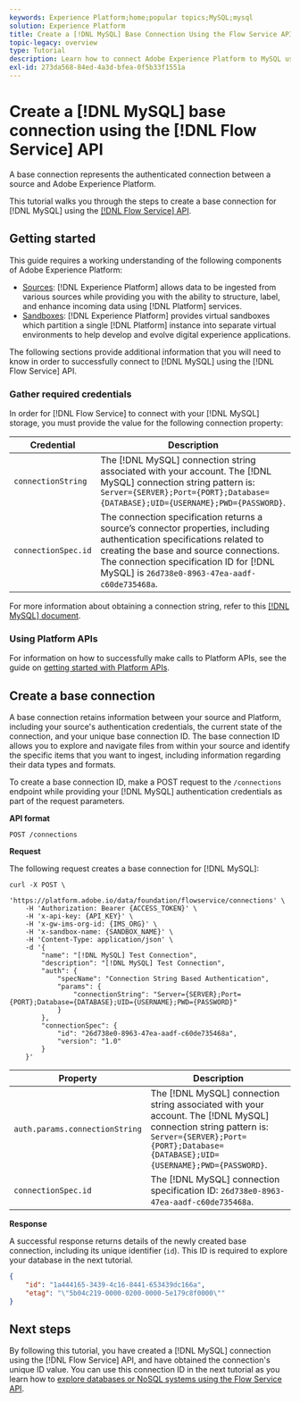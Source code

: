 ```yaml
---
keywords: Experience Platform;home;popular topics;MySQL;mysql
solution: Experience Platform
title: Create a [!DNL MySQL] Base Connection Using the Flow Service API
topic-legacy: overview
type: Tutorial
description: Learn how to connect Adobe Experience Platform to MySQL using the Flow Service API.
exl-id: 273da568-84ed-4a3d-bfea-0f5b33f1551a
---
```

# Create a [!DNL MySQL] base connection using the [!DNL Flow Service] API

A base connection represents the authenticated connection between a source and Adobe Experience Platform.

This tutorial walks you through the steps to create a base connection for [!DNL MySQL] using the [[!DNL Flow Service] API](https://www.adobe.io/apis/experienceplatform/home/api-reference.html#!acpdr/swagger-specs/flow-service.yaml).

## Getting started

This guide requires a working understanding of the following components of Adobe Experience Platform:

* [Sources](../../../../home.md): [!DNL Experience Platform] allows data to be ingested from various sources while providing you with the ability to structure, label, and enhance incoming data using [!DNL Platform] services.
* [Sandboxes](../../../../../sandboxes/home.md): [!DNL Experience Platform] provides virtual sandboxes which partition a single [!DNL Platform] instance into separate virtual environments to help develop and evolve digital experience applications.

The following sections provide additional information that you will need to know in order to successfully connect to [!DNL MySQL] using the [!DNL Flow Service] API.

### Gather required credentials

In order for [!DNL Flow Service] to connect with your [!DNL MySQL] storage, you must provide the value for the following connection property:

| Credential | Description |
| ---------- | ----------- |
| `connectionString` | The [!DNL MySQL] connection string associated with your account. The [!DNL MySQL] connection string pattern is: `Server={SERVER};Port={PORT};Database={DATABASE};UID={USERNAME};PWD={PASSWORD}`. |
| `connectionSpec.id` | The connection specification returns a source’s connector properties, including authentication specifications related to creating the base and source connections. The connection specification ID for [!DNL MySQL] is `26d738e0-8963-47ea-aadf-c60de735468a`. |

For more information about obtaining a connection string, refer to this [[!DNL MySQL] document](https://dev.mysql.com/doc/connector-net/en/connector-net-connections-string.html).

### Using Platform APIs

For information on how to successfully make calls to Platform APIs, see the guide on [getting started with Platform APIs](../../../../../landing/api-guide.md).

## Create a base connection

A base connection retains information between your source and Platform, including your source's authentication credentials, the current state of the connection, and your unique base connection ID. The base connection ID allows you to explore and navigate files from within your source and identify the specific items that you want to ingest, including information regarding their data types and formats.

To create a base connection ID, make a POST request to the `/connections` endpoint while providing your [!DNL MySQL] authentication credentials as part of the request parameters.

**API format**

```https
POST /connections
```

**Request**

The following request creates a base connection for [!DNL MySQL]:

```shell
curl -X POST \
    'https://platform.adobe.io/data/foundation/flowservice/connections' \
    -H 'Authorization: Bearer {ACCESS_TOKEN}' \
    -H 'x-api-key: {API_KEY}' \
    -H 'x-gw-ims-org-id: {IMS_ORG}' \
    -H 'x-sandbox-name: {SANDBOX_NAME}' \
    -H 'Content-Type: application/json' \
    -d '{
        "name": "[!DNL MySQL] Test Connection",
        "description": "[!DNL MySQL] Test Connection",
        "auth": {
            "specName": "Connection String Based Authentication",
            "params": {
                "connectionString": "Server={SERVER};Port={PORT};Database={DATABASE};UID={USERNAME};PWD={PASSWORD}"
            }
        },
        "connectionSpec": {
            "id": "26d738e0-8963-47ea-aadf-c60de735468a",
            "version": "1.0"
        }
    }'
```

| Property | Description |
| --------- | ----------- |
| `auth.params.connectionString` | The [!DNL MySQL] connection string associated with your account. The [!DNL MySQL] connection string pattern is: `Server={SERVER};Port={PORT};Database={DATABASE};UID={USERNAME};PWD={PASSWORD}`. |
| `connectionSpec.id` | The [!DNL MySQL] connection specification ID: `26d738e0-8963-47ea-aadf-c60de735468a`. |

**Response**

A successful response returns details of the newly created base connection, including its unique identifier (`id`). This ID is required to explore your database in the next tutorial.

```json
{
    "id": "1a444165-3439-4c16-8441-653439dc166a",
    "etag": "\"5b04c219-0000-0200-0000-5e179c8f0000\""
}
```

## Next steps

By following this tutorial, you have created a [!DNL MySQL] connection using the [!DNL Flow Service] API, and have obtained the connection's unique ID value. You can use this connection ID in the next tutorial as you learn how to [explore databases or NoSQL systems using the Flow Service API](../../explore/database-nosql.md).
